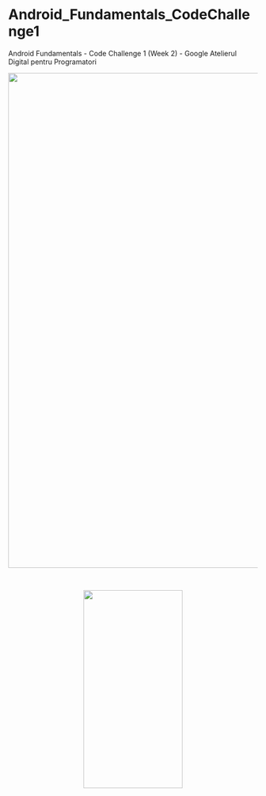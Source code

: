 # Android_Fundamentals_CodeChallenge1
Android Fundamentals - Code Challenge 1 (Week 2) - Google Atelierul Digital pentru Programatori
<br />
<p align="center"><img src=https://i.ibb.co/Xxrw25b/Screenshot-2020-04-22-at-23-03-51.png" width="800" height="1000" /></p>
<br />
<p align="center"><img src="https://i.ibb.co/DpNTc19/Screenshot-20200422-230232-Code-Challenge1.jpg" width="200" height="400" /></p>
